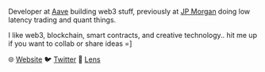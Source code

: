 Developer at [Aave](https://twitter.com/AaveAave) building web3 stuff, previously at [JP Morgan](https://www.jpmorgan.com/) doing low latency trading and quant things.

I like web3, blockchain, smart contracts, and creative technology.. hit me up if you want to collab or share ideas =]

🌐 [Website](https://garethv.xyz/)
🐦 [Twitter](https://twitter.com/garethcodes/)
🌿 [Lens](https://www.lensfrens.xyz/gareth.lens)
